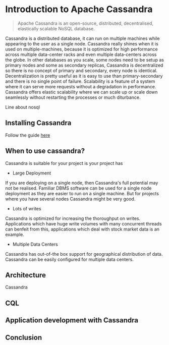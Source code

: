 # Introduction to Apache Cassandra

> Apache Cassandra is an open-source, distributed, decentralised, elastically scalable NoSQL database. 

Cassandra is a distributed database, it can run on multiple machines while appearing to the user as a single node. Cassandra really shines when it is used on multiple-machines, because it is optimized for high performance across
multiple data-center racks and even multiple data-centers across the globe. In other databases as you scale, some nodes need to be setup as primary nodes and some as secondary replicas, Cassandra is decentralized so there is no concept of primary and secondary, every node is identical. Decentralization is pretty useful as it is easy to use than primary-secondary and there is no single point of failure. Scalability is a feature of a system where it can serve more requests without a degradation in performance. Cassandra offers elastic scalability where we can scale up or scale down seamlessly without restarting the processes or much diturbance.    

Line about nosql

## Installing Cassandra

Follow the guide [here](https://cassandra.apache.org/doc/latest/getting_started/installing.html)


## When to use cassandra?

Cassandra is suitable for your project is your project has 

- Large Deployment

If you are deploying on a single node, then Cassandra's full potential may not be realised. Familiar DBMS software can be used for a single node deployment as they are easier to run on a single machine. But for projects where you have several nodes Cassandra might be very good.

- Lots of writes

Cassandra is optimized for increasing the thoroughput on writes. Applications which have huge write volumes with many concurrent threads can benfeit from this, applications which deal with stock market data is an example.

- Multiple Data Centers

Cassandra has out-of-the box support for geographical distribution of data. Cassandra can be easily configured for multiple data centers.


## Architecture

Cassandra 

## CQL

## Application development with Cassandra

## Conclusion
